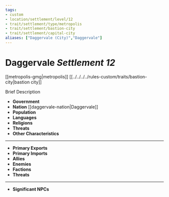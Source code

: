 ```yaml
---
tags:
- custom
- location/settlement/level/12
- trait/settlement/type/metropolis 
- trait/settlement/bastion-city
- trait/settlement/capital-city
aliases: ["Daggervale (City)","Daggervale"]
---
```

# Daggervale *Settlement 12*
[[metropolis-gmg|metropolis]] [[../../../../rules-custom/traits/bastion-city|bastion city]] 

Brief Description

- **Government** 
- **Nation** [[daggervale-nation|Daggervale]] 
- **Population** 
- **Languages** 
- **Religions**
- **Threats** 
- **Other Characteristics** 
---
- **Primary Exports** 
- **Primary Imports** 
- **Allies** 
- **Enemies** 
- **Factions** 
- **Threats** 
---
- **Significant NPCs** 